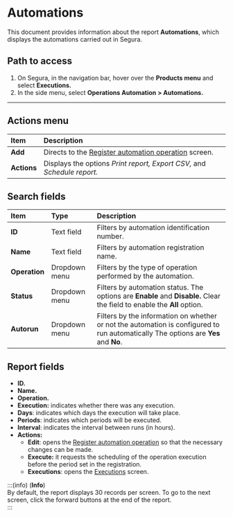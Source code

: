 # Automations

This document provides information about the report **Automations**, which displays the automations carried out in Segura.

## Path to access

1. On Segura, in the navigation bar, hover over the **Products menu** and select **Executions.**  
2. In the side menu, select **Operations Automation > Automations.** 

---
## Actions menu

| **Item** | **Description** |
| :---- | :---- |
| **Add** | Directs to the [Register automation operation](/v4/docs/executions-register-automation-operation) screen. |
| **Actions** | Displays the options *Print report, Export CSV,* and *Schedule report.* |

## Search fields

| **Item** | **Type** | **Description** |
| :---- | :---- | :---- |
| **ID** | Text field | Filters by automation identification number. |
| **Name** | Text field | Filters by automation registration name. |
| **Operation** | Dropdown menu | Filters by the type of operation performed by the automation. |
| **Status** | Dropdown menu | Filters by automation status. The options are **Enable** and **Disable.** Clear the field to enable the **All** option. |
| **Autorun** | Dropdown menu | Filters by the information on whether or not the automation is configured to run automatically The options are **Yes** and **No**. |

## Report fields

* **ID.**  
* **Name.**  
* **Operation.**  
* **Execution:** indicates whether there was any execution.  
* **Days**: indicates which days the execution will take place.  
* **Periods**: indicates which periods will be executed.  
* **Interval**: indicates the interval between runs (in hours).  
* **Actions:**  
  * **Edit**: opens the [Register automation operation](/v4/docs/executions-register-automation-operation) so that the necessary changes can be made.  
  * **Execute:** it requests the scheduling of the operation execution before the period set in the registration.  
  * **Executions**: opens the [Executions](/v4/docs/executions-executions) screen.

:::(info) (**Info**)  
By default, the report displays 30 records per screen. To go to the next screen, click the forward buttons at the end of the report.  
:::